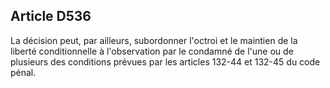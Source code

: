 Article D536
----
La décision peut, par ailleurs, subordonner l'octroi et le maintien de la
liberté conditionnelle à l'observation par le condamné de l'une ou de plusieurs
des conditions prévues par les articles 132-44 et 132-45 du code pénal.
